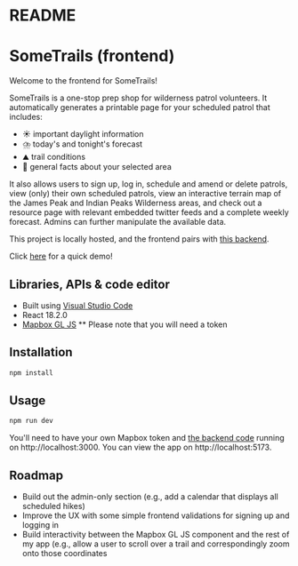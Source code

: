 # README

# SomeTrails (frontend)

Welcome to the frontend for SomeTrails!

SomeTrails is a one-stop prep shop for wilderness patrol volunteers. It automatically generates a printable page for your scheduled patrol that includes:

- :sunny: important daylight information
- :cloud_with_lightning_and_rain: today's and tonight's forecast
- :mountain: trail conditions
- :notebook: general facts about your selected area

It also allows users to sign up, log in, schedule and amend or delete patrols, view (only) their own scheduled patrols, view an interactive terrain map of the James Peak and Indian Peaks Wilderness areas, and check out a resource page with relevant embedded twitter feeds and a complete weekly forecast. Admins can further manipulate the available data.

This project is locally hosted, and the frontend pairs with [this backend](https://github.com/sararsaurus/backend-happy-trails-api).

Click [here](https://youtu.be/5GF2niIeHfY) for a quick demo!

## Libraries, APIs & code editor

- Built using [Visual Studio Code](https://code.visualstudio.com/)
- React 18.2.0
- [Mapbox GL JS](https://docs.mapbox.com/mapbox-gl-js/guides/) \*\* Please note that you will need a token

## Installation

```bash
npm install
```

## Usage

```bash
npm run dev
```

You'll need to have your own Mapbox token and [the backend code](https://github.com/sararsaurus/backend-happy-trails-api) running on http://localhost:3000.
You can view the app on http://localhost:5173.

## Roadmap

- Build out the admin-only section (e.g., add a calendar that displays all scheduled hikes)
- Improve the UX with some simple frontend validations for signing up and logging in
- Build interactivity between the Mapbox GL JS component and the rest of my app (e.g., allow a user to scroll over a trail and correspondingly zoom onto those coordinates
